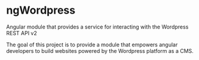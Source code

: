 # ngWordpress
Angular module that provides a service for interacting with the Wordpress REST API v2

The goal of this project is to provide a module that empowers angular developers to build websites powered by the Wordpress platform as a CMS.
